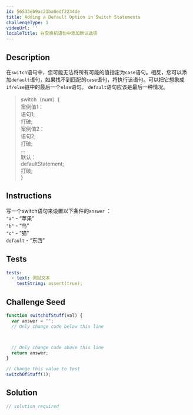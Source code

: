 ```yaml
---
id: 56533eb9ac21ba0edf2244de
title: Adding a Default Option in Switch Statements
challengeType: 1
videoUrl: ''
localeTitle: 在交换机语句中添加默认选项
---
```


## Description
<section id="description">在<code>switch</code>语句中，您可能无法将所有可能的值指定为<code>case</code>语句。相反，您可以添加<code>default</code>语句，如果找不到匹配的<code>case</code>语句，将执行该语句。可以把它想象成<code>if/else</code>链中的最后一个<code>else</code>语句。 <code>default</code>语句应该是最后一种情况。 <blockquote> switch（num）{ <br>案例值1： <br>语句1; <br>打破; <br>案例值2： <br>语句2; <br>打破; <br> ... <br>默认： <br> defaultStatement; <br>打破; <br> } </blockquote></section>

## Instructions
<section id="instructions">写一个switch语句来设置以下条件的<code>answer</code> ： <br> <code>&quot;a&quot;</code> - “苹果” <br> <code>&quot;b&quot;</code> - “鸟” <br> <code>&quot;c&quot;</code> - “猫” <br> <code>default</code> - “东西” </section>

## Tests
<section id='tests'>

```yml
tests:
  - text: 測試文本
    testString: assert(true);

```

</section>

## Challenge Seed
<section id='challengeSeed'>

<div id='js-seed'>

```js
function switchOfStuff(val) {
  var answer = "";
  // Only change code below this line



  // Only change code above this line
  return answer;
}

// Change this value to test
switchOfStuff(1);

```

</div>



</section>

## Solution
<section id='solution'>

```js
// solution required
```
</section>
